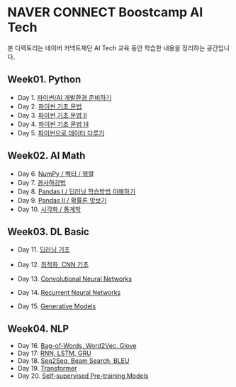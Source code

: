 # NAVER CONNECT Boostcamp AI Tech

본 디렉토리는 네이버 커넥트재단 AI Tech 교육 동안 학습한 내용을 정리하는 공간입니다.



## Week01. Python

- Day 1. [파이썬/AI 개발환경 준비하기](https://github.com/iloveslowfood/iloveCookBook/blob/main/boostcamp_ai/daily_reports/Day001.md)
- Day 2. [파이썬 기초 문법](https://github.com/iloveslowfood/iloveCookBook/blob/main/boostcamp_ai/daily_reports/Day002.md)
- Day 3. [파이썬 기초 문법 II](https://github.com/iloveslowfood/iloveCookBook/blob/main/boostcamp_ai/daily_reports/Day003.md)
- Day 4. [파이썬 기초 문법 III](https://github.com/iloveslowfood/iloveCookBook/blob/main/boostcamp_ai/daily_reports/Day004.md)
- Day 5. [파이썬으로 데이터 다루기](https://github.com/iloveslowfood/iloveCookBook/blob/main/boostcamp_ai/daily_reports/Day005.md)



## Week02. AI Math

- Day 6. [NumPy / 벡터 / 행렬](https://github.com/iloveslowfood/iloveCookBook/blob/main/boostcamp_ai/daily_reports/Day006.md)
- Day 7. [경사하강법](https://github.com/iloveslowfood/iloveCookBook/blob/main/boostcamp_ai/daily_reports/Day007.md)
- Day 8. [Pandas I / 딥러닝 학습방법 이해하기](https://github.com/iloveslowfood/iloveCookBook/blob/main/boostcamp_ai/daily_reports/Day008.md)
- Day 9. [Pandas II / 확률론 맛보기](https://github.com/iloveslowfood/iloveCookBook/blob/main/boostcamp_ai/daily_reports/Day009.md)
- Day 10. [시각화 / 통계학](https://github.com/iloveslowfood/iloveCookBook/blob/main/boostcamp_ai/daily_reports/Day010.md)



## Week03. DL Basic

- Day 11. [딥러닝 기초](https://github.com/iloveslowfood/iloveCookBook/blob/main/boostcamp_ai/daily_reports/Day011.md)
- Day 12. [최적화, CNN 기초](https://github.com/iloveslowfood/iloveCookBook/blob/main/boostcamp_ai/daily_reports/Day012.md)
- Day 13. [Convolutional Neural Networks](https://github.com/iloveslowfood/iloveCookBook/blob/main/boostcamp_ai/daily_reports/Day013.md)

- Day 14. [Recurrent Neural Networks](https://github.com/iloveslowfood/iloveCookBook/blob/main/boostcamp_ai/daily_reports/Day014.md)

- Day 15. [Generative Models](https://github.com/iloveslowfood/iloveCookBook/blob/main/boostcamp_ai/daily_reports/Day015.md)

## Week04. NLP

- Day 16. [Bag-of-Words, Word2Vec, Glove](https://github.com/iloveslowfood/iloveTIL/blob/main/boostcamp_ai/daily_reports/Day016.md)
- Day 17: [RNN, LSTM, GRU](https://github.com/iloveslowfood/iloveTIL/blob/main/boostcamp_ai/daily_reports/Day017.md)
- Day 18. [Seq2Seq, Beam Search, BLEU](https://github.com/iloveslowfood/iloveTIL/blob/main/boostcamp_ai/daily_reports/Day018.md)
- Day 19. [Transformer](https://github.com/iloveslowfood/iloveTIL/blob/main/boostcamp_ai/daily_reports/Day019.md)
- Day 20. [Self-supervised Pre-training Models](https://github.com/iloveslowfood/iloveTIL/blob/main/boostcamp_ai/daily_reports/Day020.md)